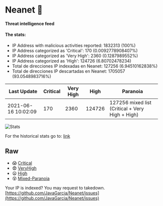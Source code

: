 # Neanet :hocho:
#### Threat intelligence feed
#### The stats:

- IP Address with malicious activities reported: 1832313 (100%)
- IP Address categorized as 'Critical':  170 (0.0092778908407%)
- IP Address categorized as 'Very High':  2360 (0.1287989552%)
- IP Address categorized as 'High':  124726 (6.80702478234)
- Total de direcciones IP indexadas en Neanet:  127256 (6.94510162838%)
- Total de direcciones IP descartadas en Neanet:  1705057 (93.0548983716%)

| Last Update | Critical | Very High | High | Paranoia |
| --- | --- | --- | --- | --- |
| 2021-06-16 10:02:09 | 170 | 2360 | 124726 | 127256 mixed list (Critical + Very High + High)|

![Stats](https://docs.google.com/spreadsheets/d/e/2PACX-1vSnaNMIXVabIpDJjufMlzH7poXnshF3mgd8Is1g9ytUEzVsP5my4Trn8f-xkoLLQ38xpL3HtmUexLo6/pubchart?oid=501124687&format=image)

For the historical stats go to: [link](/stats.csv)
## Raw
- :scream: [Critical](https://raw.githubusercontent.com/JavaGarcia/Neanet/master/blacklists/neanet_critical.txt)
- :fearful: [VeryHigh](https://raw.githubusercontent.com/JavaGarcia/Neanet/master/blacklists/neanet_veryHigh.txtt)
- :frowning: [High](https://raw.githubusercontent.com/JavaGarcia/Neanet/master/blacklists/neanet_high.txt)
- :dizzy_face: [Mixed-Paranoia](https://raw.githubusercontent.com/JavaGarcia/Neanet/master/blacklists/neanet_all.txt)


Your IP is indexed? You may request to takedown. [https://github.com/JavaGarcia/Neanet/issues](https://github.com/JavaGarcia/Neanet/issues)










































































































































































































































































































































































































































































































































































































































































































































































































































































































































































































































































































































































































































































































































































































































































































































































































































































































































































































































































































































































































































































































































































































































































































































































































































































































































































































































































































































































































































































































































































































































































































































































































































































































































































































































































































































































































































































































































































































































































































































































































































































































































































































































































































































































































































































































































































































































































































































































































































































































































































































































































































































































































































































































































































































































































































































































































































































































































































































































































































































































































































































































































































































































































































































































































































































































































































































































































































































































































































































































































































































































































































































































































































